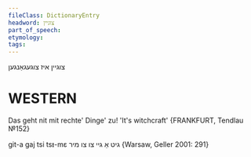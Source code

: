 ```yaml
---
fileClass: DictionaryEntry
headword: צוגיין
part_of_speech: 
etymology: 
tags: 
---
```

צוגיין
איז צוגעגאַנגען

WESTERN
========

Das geht nit mit rechte' Dinge' zu! 'It's witchcraft'
{FRANKFURT, Tendlau №152}

git-a gaj tsi tsᵻ-mɛ גיט אַ גיי צו צו מיר {Warsaw, Geller 2001: 291}
